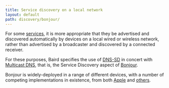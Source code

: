 ```yaml
---
title: Service discovery on a local network
layout: default
path: discovery/bonjour/
---
```


For some [services](/services/), it is more appropriate that they be
advertised and discovered automatically by devices on a local wired or
wireless network, rather than advertised by a broadcaster and discovered
by a connected receiver.

For these purposes, Baird specifies the use of [DNS-SD](http://www.dns-sd.org/)
in concert with [Multicast DNS](http://www.multicastdns.org/), that is, the
Service Discovery aspect of [Bonjour](http://developer.apple.com/mac/library/documentation/Cocoa/Conceptual/NetServices/Articles/about.html#//apple_ref/doc/uid/TP40002458-TPXREF109).

Bonjour is widely-deployed in a range of different devices, with a number of
competing implementations in existence, from both [Apple](http://opensource.apple.com/source/mDNSResponder/)
and [others](http://avahi.org/).

